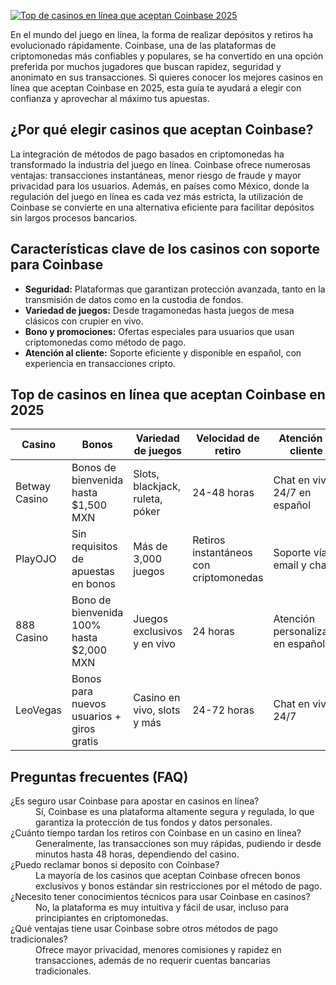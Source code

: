 [![Top de casinos en línea que aceptan Coinbase 2025](https://123-caf.pages.dev/gitsignup.png)](https://vrmoo.ru/Bt82HjjY)

<p>En el mundo del juego en línea, la forma de realizar depósitos y retiros ha evolucionado rápidamente. Coinbase, una de las plataformas de criptomonedas más confiables y populares, se ha convertido en una opción preferida por muchos jugadores que buscan rapidez, seguridad y anonimato en sus transacciones. Si quieres conocer los mejores casinos en línea que aceptan Coinbase en 2025, esta guía te ayudará a elegir con confianza y aprovechar al máximo tus apuestas.</p>  <h2>¿Por qué elegir casinos que aceptan Coinbase?</h2> <p>La integración de métodos de pago basados en criptomonedas ha transformado la industria del juego en línea. Coinbase ofrece numerosas ventajas: transacciones instantáneas, menor riesgo de fraude y mayor privacidad para los usuarios. Además, en países como México, donde la regulación del juego en línea es cada vez más estricta, la utilización de Coinbase se convierte en una alternativa eficiente para facilitar depósitos sin largos procesos bancarios.</p>  <h2>Características clave de los casinos con soporte para Coinbase</h2> <ul>   <li><strong>Seguridad:</strong> Plataformas que garantizan protección avanzada, tanto en la transmisión de datos como en la custodia de fondos.</li>   <li><strong>Variedad de juegos:</strong> Desde tragamonedas hasta juegos de mesa clásicos con crupier en vivo.</li>   <li><strong>Bono y promociones:</strong> Ofertas especiales para usuarios que usan criptomonedas como método de pago.</li>   <li><strong>Atención al cliente:</strong> Soporte eficiente y disponible en español, con experiencia en transacciones cripto.</li> </ul>  <h2>Top de casinos en línea que aceptan Coinbase en 2025</h2> <table>   <thead>     <tr>       <th>Casino</th>       <th>Bonos</th>       <th>Variedad de juegos</th>       <th>Velocidad de retiro</th>       <th>Atención al cliente</th>     </tr>   </thead>   <tbody>     <tr>       <td>Betway Casino</td>       <td>Bonos de bienvenida hasta $1,500 MXN</td>       <td>Slots, blackjack, ruleta, póker</td>       <td>24-48 horas</td>       <td>Chat en vivo 24/7 en español</td>     </tr>     <tr>       <td>PlayOJO</td>       <td>Sin requisitos de apuestas en bonos</td>       <td>Más de 3,000 juegos</td>       <td>Retiros instantáneos con criptomonedas</td>       <td>Soporte vía email y chat</td>     </tr>     <tr>       <td>888 Casino</td>       <td>Bono de bienvenida 100% hasta $2,000 MXN</td>       <td>Juegos exclusivos y en vivo</td>       <td>24 horas</td>       <td>Atención personalizada en español</td>     </tr>     <tr>       <td>LeoVegas</td>       <td>Bonos para nuevos usuarios + giros gratis</td>       <td>Casino en vivo, slots y más</td>       <td>24-72 horas</td>       <td>Chat en vivo 24/7</td>     </tr>   </tbody> </table>  <h2>Preguntas frecuentes (FAQ)</h2> <dl>   <dt>¿Es seguro usar Coinbase para apostar en casinos en línea?</dt>   <dd>Sí, Coinbase es una plataforma altamente segura y regulada, lo que garantiza la protección de tus fondos y datos personales.</dd>    <dt>¿Cuánto tiempo tardan los retiros con Coinbase en un casino en línea?</dt>   <dd>Generalmente, las transacciones son muy rápidas, pudiendo ir desde minutos hasta 48 horas, dependiendo del casino.</dd>    <dt>¿Puedo reclamar bonos si deposito con Coinbase?</dt>   <dd>La mayoría de los casinos que aceptan Coinbase ofrecen bonos exclusivos y bonos estándar sin restricciones por el método de pago.</dd>    <dt>¿Necesito tener conocimientos técnicos para usar Coinbase en casinos?</dt>   <dd>No, la plataforma es muy intuitiva y fácil de usar, incluso para principiantes en criptomonedas.</dd>    <dt>¿Qué ventajas tiene usar Coinbase sobre otros métodos de pago tradicionales?</dt>   <dd>Ofrece mayor privacidad, menores comisiones y rapidez en transacciones, además de no requerir cuentas bancarias tradicionales.</dd> </dl>